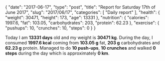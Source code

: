 {
    "date": "2017-06-17",
    "type": "post",
    "title": "Report for Saturday 17th of June 2017",
    "slug": "2017\/06\/17",
    "categories": [
        "Daily report"
    ],
    "health": {
        "weight": 30471,
        "height": 173,
        "age": 13331
    },
    "nutrition": {
        "calories": 1997.6,
        "fat": 103.05,
        "carbohydrates": 203,
        "protein": 62.23
    },
    "exercise": {
        "pushups": 10,
        "crunches": 10,
        "steps": 0
    }
}

Today I am <strong>13331 days</strong> old and my weight is <strong>30471 kg</strong>. During the day, I consumed <strong>1997.6 kcal</strong> coming from <strong>103.05 g</strong> fat, <strong>203 g</strong> carbohydrates and <strong>62.23 g</strong> protein. Managed to do <strong>10 push-ups</strong>, <strong>10 crunches</strong> and walked <strong>0 steps</strong> during the day which is approximately <strong>0 km</strong>.